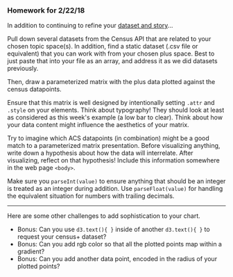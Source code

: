 ### Homework for 2/22/18

In addition to continuing to refine your [dataset and story](../week03/dataset.md)...

Pull down several datasets from the Census API that are related to your chosen topic space(s). In addition, find a static dataset (.csv file or equivalent) that you can work with from your chosen plus space. Best to just paste that into your file as an array, and address it as we did datasets previously. 

Then, draw a parameterized matrix with the plus data plotted against the census datapoints. 

Ensure that this matrix is well designed by intentionally setting `.attr` and `.style` on your elements. Think about typography! They should look at least as considered as this week's example (a low bar to clear). Think about how your data content might influence the aesthetics of your matrix.

Try to imagine which ACS datapoints (in combination) might be a good match to a parameterized matrix presentation. Before visualizing anything, write down a hypothesis about how the data will interrelate. After visualizing, reflect on that hypothesis! Include this information somewhere in the web page `<body>`. 

Make sure you `parseInt(value)` to ensure anything that should be an integer is treated as an integer during addition. Use `parseFloat(value)` for handling the equivalent situation for numbers with trailing decimals.

-----

Here are some other challenges to add sophistication to your chart.

- Bonus: Can you use `d3.text(){ }` inside of another `d3.text(){ }` to request your census+ dataset?
- Bonus: Can you add rgb color so that all the plotted points map within a gradient?
- Bonus: Can you add another data point, encoded in the radius of your plotted points?
